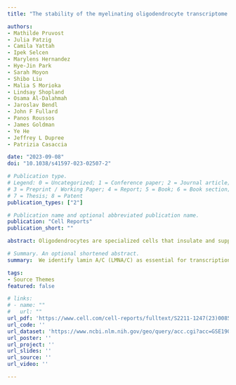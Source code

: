 ```yaml
---
title: "The stability of the myelinating oligodendrocyte transcriptome is regulated by the nuclear lamina"

authors:
- Mathilde Pruvost
- Julia Patzig
- Camila Yattah
- Ipek Selcen
- Marylens Hernandez
- Hye-Jin Park
- Sarah Moyon
- Shibo Liu
- Malia S Morioka
- Lindsay Shopland
- Osama Al-Dalahmah
- Jaroslav Bendl
- John F Fullard
- Panos Roussos
- James Goldman
- Ye He
- Jeffrey L Dupree
- Patrizia Casaccia

date: "2023-09-08"
doi: "10.1038/s41597-023-02507-2"

# Publication type.
# Legend: 0 = Uncategorized; 1 = Conference paper; 2 = Journal article;
# 3 = Preprint / Working Paper; 4 = Report; 5 = Book; 6 = Book section;
# 7 = Thesis; 8 = Patent
publication_types: ["2"]

# Publication name and optional abbreviated publication name.
publication: "Cell Reports"
publication_short: ""

abstract: Oligodendrocytes are specialized cells that insulate and support axons with their myelin membrane, allowing proper brain function. Here, we identify lamin A/C (LMNA/C) as essential for transcriptional and functional stability of myelinating oligodendrocytes. We show that LMNA/C levels increase with differentiation of progenitors and that loss of Lmna in differentiated oligodendrocytes profoundly alters their chromatin accessibility and transcriptional signature. Lmna deletion in myelinating glia is compatible with normal developmental myelination. However, altered chromatin accessibility is detected in fully differentiated oligodendrocytes together with increased expression of progenitor genes and decreased levels of lipid-related transcription factors and inner mitochondrial membrane transcripts. These changes are accompanied by altered brain metabolism, lower levels of myelin-related lipids, and altered mitochondrial structure in oligodendrocytes, thereby resulting in myelin thinning and the development of a progressively worsening motor phenotype. Overall, our data identify LMNA/C as essential for maintaining the transcriptional and functional stability of myelinating oligodendrocytes.

# Summary. An optional shortened abstract.
summary:  We identify lamin A/C (LMNA/C) as essential for transcriptional and functional stability of myelinating oligodendrocytes.

tags:
- Source Themes
featured: false

# links:
# - name: ""
#   url: ""
url_pdf: 'https://www.cell.com/cell-reports/fulltext/S2211-1247(23)00859-8?_returnURL=https%3A%2F%2Flinkinghub.elsevier.com%2Fretrieve%2Fpii%2FS2211124723008598%3Fshowall%3Dtrue#'
url_code: ''
url_dataset: 'https://www.ncbi.nlm.nih.gov/geo/query/acc.cgi?acc=GSE190404'
url_poster: ''
url_project: ''
url_slides: ''
url_source: ''
url_video: ''

---
```

